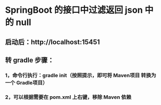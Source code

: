 # SpringBoot 的接口中过滤返回 json 中的 null
## 启动后：http://localhost:15451

## 转 gradle 步骤：
### 1，命令行执行：gradle init（按照提示，即可将 Maven项目 转换为一个 Gradle项目）
### 2，可以根据需要在 pom.xml 上右键，移除 Maven 依赖
